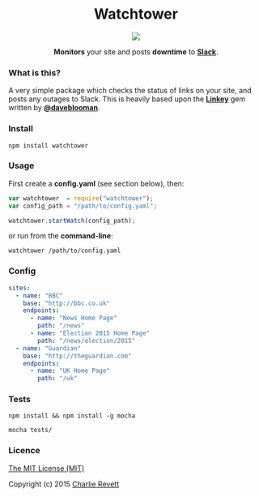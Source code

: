 <h1 align="center">Watchtower</h1>

<p align="center">
  <a href="https://travis-ci.org/revett/watchtower" target="_blank"><img src="https://img.shields.io/travis/revett/watchtower.svg?style=flat-square"></a>
</p>

<p align="center">
  <b>Monitors</b> your site and posts <b>downtime</b> to <b><a href="https://slack.com/">Slack</a></b>.
</p>

### What is this?

A very simple package which checks the status of links on your site, and posts any outages to Slack. This is heavily based upon the **[Linkey](https://github.com/DaveBlooman/linkey)** gem written by **[@daveblooman](https://github.com/daveblooman)**.

### Install

```
npm install watchtower
```

### Usage

First create a **config.yaml** (see section below), then:

```js
var watchtower  = require("watchtower");
var config_path = "/path/to/config.yaml";

watchtower.startWatch(config_path);
```

or run from the **command-line**:

```
watchtower /path/to/config.yaml
```

### Config

```yaml
sites:
  - name: "BBC"
    base: "http://bbc.co.uk"
    endpoints:
      - name: "News Home Page"
        path: "/news"
      - name: "Election 2015 Home Page"
        path: "/news/election/2015"
  - name: "Guardian"
    base: "http://theguardian.com"
    endpoints:
      - name: "UK Home Page"
        path: "/uk"

```

### Tests

```
npm install && npm install -g mocha
```

```
mocha tests/
```

### Licence

[The MIT License (MIT)](http://opensource.org/licenses/MIT)

Copyright (c) 2015 [Charlie Revett](http://twitter.com/charlierevett)
